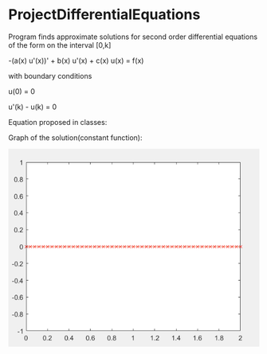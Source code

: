 # ProjectDifferentialEquations

Program finds approximate solutions for second order differential equations of the form on the interval [0,k]

-(a(x) u'(x))' + b(x) u'(x) + c(x) u(x) = f(x)

with boundary conditions

u(0) = 0

u'(k) - u(k) = 0



Equation proposed in classes:

<img src="DiffEq.png" width="256" height="300"
     alt="DiffEq.png"
     style="width: 0px; height: 0px; float: left; margin-right: 10px;" />
     
Graph of the solution(constant function):

<img src="DiffEqSolution1.png"
     alt="DiffEqSolution1.png"
     style="float: left; margin-right: 10px;" />
     
